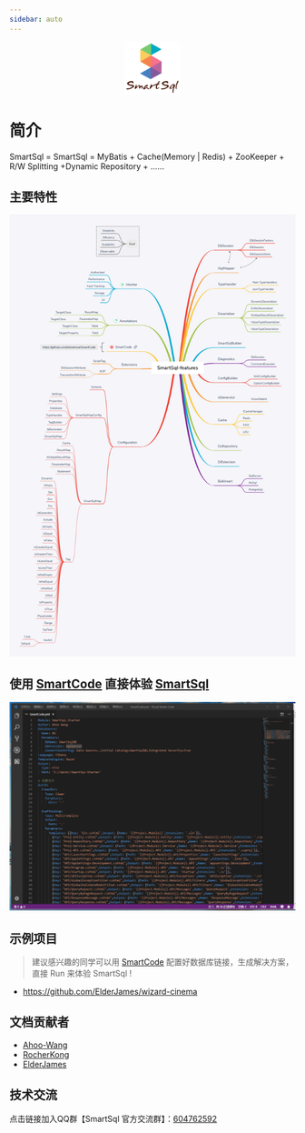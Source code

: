 ```yaml
---
sidebar: auto
---
```


<p align="center">
  <a href="https://github.com/Ahoo-Wang/SmartSql" target="_blank"><img width="100"src="./docs/imgs/SmartSql.png"></a>
</p>

# 简介

 SmartSql = SmartSql = MyBatis + Cache(Memory | Redis) + ZooKeeper + R/W Splitting +Dynamic Repository + ......

## 主要特性

![SmartSql特性](./docs/imgs/SmartSql-features.png)

## 使用 [SmartCode](https://github.com/dotnetcore/SmartCode) 直接体验 [SmartSql](https://github.com/Smart-Kit/SmartSql)

![SmartCode](./docs/imgs/SmartCode-Db-1.gif)

## 示例项目

>建议感兴趣的同学可以用 [SmartCode](https://github.com/Ahoo-Wang/SmartCode) 配置好数据库链接，生成解决方案，直接 Run 来体验 SmartSql !

- <https://github.com/ElderJames/wizard-cinema>


## 文档贡献者

- [Ahoo-Wang](https://github.com/Ahoo-Wang)
- [RocherKong](https://github.com/RocherKong)
- [ElderJames](https://github.com/ElderJames)

## 技术交流

点击链接加入QQ群【SmartSql 官方交流群】：[604762592](https://jq.qq.com/?_wv=1027&k=5Sy8Ahw)